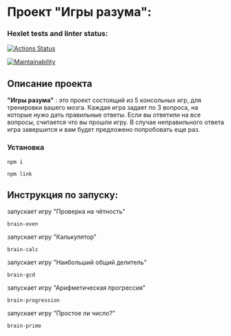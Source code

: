 # Проект "Игры разума":

### Hexlet tests and linter status:
[![Actions Status](https://github.com/Dicainum/frontend-project-44/actions/workflows/hexlet-check.yml/badge.svg)](https://github.com/Dicainum/frontend-project-44/actions)

[![Maintainability](https://api.codeclimate.com/v1/badges/338c33e6bc387e4d01f6/maintainability)](https://codeclimate.com/github/Dicainum/frontend-project-44/maintainability)

## Описание проекта
__"Игры разума"__ : это проект состоящий из 5 консольных игр, для тренировки вашего мозга. Каждая игра задает по 3 вопроса, на которые нужо дать правильные ответы. Если вы ответили на все вопросы, считается что вы прошли игру. В случае неправильного ответа игра завершится и вам будет предложено попробовать еще раз.

### Установка

```
npm i
```
```
npm link
```

## Инструкция по запуску:

запускает игру "Проверка на чётность"

```
brain-even
```

запускает игру "Калькулятор"

```
brain-calc
```

запускает игру "Наибольший общий делитель"

```
brain-gcd
```

запускает игру "Арифметическая прогрессия"

```
brain-progression
```

запускает игру "Простое ли число?"

```
brain-prime
```
